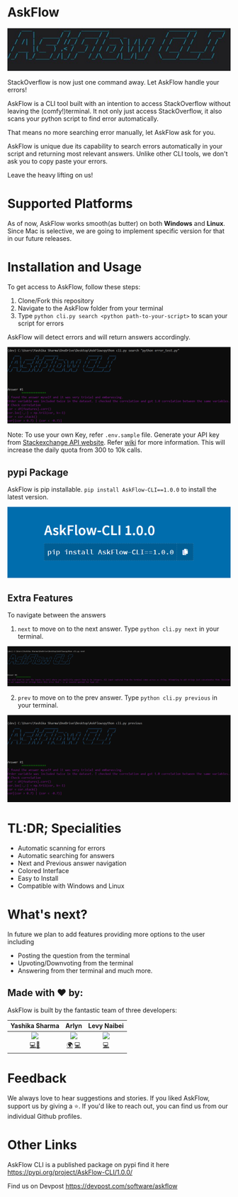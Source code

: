 # AskFlow

<img src="https://github.com/yashika51/AskFlow/blob/main/AskFlow_logo.jpg"/>

StackOverflow is now just one command away. Let AskFlow handle your errors!

AskFlow is a CLI tool built with an intention to access StackOverflow without leaving the (comfy!)terminal. It not only just access StackOverflow, it also scans your python script to find error automatically. 

That means no more searching error manually, let AskFlow ask for you. 

AskFlow is unique due its capability to search errors automatically in your script and returning most relevant answers. Unlike other CLI tools, we don't ask you to copy paste your errors. 

Leave the heavy lifting on us!

# Supported Platforms

As of now, AskFlow works smooth(as butter) on both **Windows** and **Linux**. Since Mac is selective, we are going to implement specific version for that in our future releases. 

# Installation and Usage

To get access to AskFlow, follow these steps:

1. Clone/Fork this repository
2. Navigate to the AskFlow folder from your terminal
3. Type `python cli.py search <python path-to-your-script>` to scan your script for errors

AskFlow will detect errors and will return answers accordingly.

<img src="https://github.com/yashika51/AskFlow/blob/main/screenshots/search.png"/>

Note: To use your own Key, refer `.env.sample` file. Generate your API key from [Stackexchange API website](https://api.stackexchange.com/). Refer [wiki](https://github.com/yashika51/AskFlow/wiki/Using-Stack-API) for more information. This will increase the daily quota from 300 to 10k calls.

## pypi Package

AskFlow is pip installable. `pip install AskFlow-CLI==1.0.0` to install the latest version.

<img src="https://github.com/yashika51/AskFlow/blob/main/screenshots/pip.png"/>

## Extra Features

To navigate between the answers

1. `next` to move on to the next answer. Type `python cli.py next` in your terminal.

<img src="https://github.com/yashika51/AskFlow/blob/main/screenshots/next.png"/>

2. `prev` to move on to the prev answer. Type `python cli.py previous` in your terminal.

<img src="https://github.com/yashika51/AskFlow/blob/main/screenshots/previous.png"/>

# TL:DR; Specialities

- Automatic scanning for errors 
- Automatic searching for answers
- Next and Previous answer navigation
- Colored Interface
- Easy to Install 
- Compatible with Windows and Linux

# What's next?

In future we plan to add features providing more options to the user including
- Posting the question from the terminal
- Upvoting/Downvoting from the terminal
- Answering from ther terminal 
and much more.


## Made with ❤️ by:

AskFlow is built by the fantastic team of three developers:

|                          Yashika Sharma                         |                         Arlyn                       |                  Levy Naibei
| :----------------------------------------------------------: | :----------------------------------------------------------: | :----------------------------------------------------------:| 
[<img src="https://avatars0.githubusercontent.com/u/34909206?s=460&u=6f0efbdf5e4df90a99611c99603efa120251090c&v=4" width="100px;"/>](https://github.com/yashika51)<br />[💻](https://www.linkedin.com/in/yashika51/)[🤝](https://github.com/yashika51) | [<img src="https://avatars1.githubusercontent.com/u/10408164?s=400&u=041c3d8c84a9720da027caa45b9ae61f1116f8fe&v=4" width="100px;"/>](https://github.com/Acrylami/)<br />[🌍](https://github.com/Acrylami/) [💻](https://github.com/Acrylami/)| [<img src="https://avatars2.githubusercontent.com/u/26874683?s=400&u=b762574181dfca4cf54f0861cc4a05939c38c23d&v=4" width="100px;"/>](https://github.com/Levy-Naibei)<br /> [💻](https://github.com/Levy-Naibei) |

# Feedback

We always love to hear suggestions and stories. If you liked AskFlow, support us by giving a :star:. If you'd like to reach out, you can find us from our individual Github profiles. 

# Other Links

AskFlow CLI is a published package on pypi find it here https://pypi.org/project/AskFlow-CLI/1.0.0/

Find us on Devpost https://devpost.com/software/askflow


